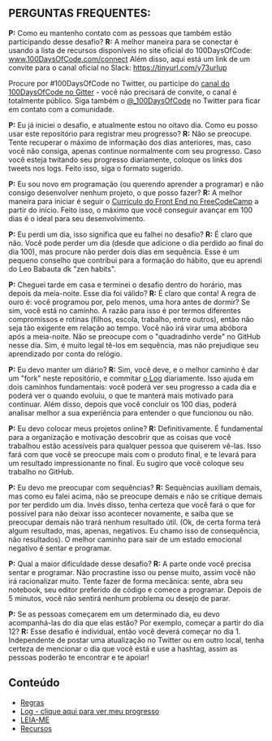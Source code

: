## PERGUNTAS FREQUENTES:
  
  **P:** Como eu mantenho contato com as pessoas que também estão participando desse desafio?
  **R:** A melhor maneira para se conectar é usando a lista de recursos disponíveis no site oficial do 100DaysOfCode: www.100DaysOfCode.com/connect 
  Além disso, aqui está um link de um convite para o canal oficial no Slack: https://tinyurl.com/y73urlup

  Procure por #100DaysOfCode no Twitter, ou participe do [canal do 100DaysOfCode no Gitter](https://gitter.im/Kallaway/100DaysOfCode) - você não precisará de convite, o canal é totalmente público. Siga também o [@_100DaysOfCode](https://twitter.com/_100DaysOfCode) no Twitter para ficar em contato com a comunidade.

  **P:** Eu já iniciei o desafio, e atualmente estou no oitavo dia. Como eu posso usar este repositório para registrar meu progresso?
  **R:** Não se preocupe. Tente recuperar o máximo de informação dos dias anteriores, mas, caso você não consiga, apenas continue normalmente com seu progresso. Caso você esteja twitando seu progresso diariamente, coloque os links dos tweets nos logs. Feito isso, siga o formato sugerido.
  
  **P:** Eu sou novo em programação (ou querendo aprender a programar) e não consigo desenvolver nenhum projeto, o que posso fazer?
  **R:** A melhor maneira para iniciar é seguir o [Currículo do Front End no FreeCodeCamp](https://www.freecodecamp.com/) a partir do início. Feito isso, o máximo que você conseguir avançar em 100 dias é o ideal para seu desenvolvimento.

  **P:** Eu perdi um dia, isso significa que eu falhei no desafio?
  **R:** É claro que não. Você pode perder um dia (desde que adicione o dia perdido ao final do dia 100), mas procure não perder dois dias em sequência. Esse é um pequeno conselho que contribui para a formação do hábito, que eu aprendi do Leo Babauta dk "zen habits".

  **P:** Cheguei tarde em casa e terminei o desafio dentro do horário, mas depois da meia-noite. Esse dia foi válido?
  **R:** É claro que conta! A regra de ouro é: você programou por, pelo menos, uma hora antes de dormir? Se sim, você está no caminho.
  A razão para isso é por termos diferentes compromissos e rotinas (filhos, escola, trabalho, entre outros), então não seja tão exigente em relação ao tempo. Você não irá virar uma abóbora após a meia-noite.
  Não se preocupe com o "quadradinho verde" no GitHub nesse dia. Sim, é muito legal tê-los em sequência, mas não prejudique seu aprendizado por conta do relógio.

  **P:** Eu devo manter um diário?
  **R:** Sim, você deve, e o melhor caminho é dar um "fork" neste repositório, e commitar [o Log](log.md) diariamente. Isso ajuda em dois caminhos fundamentais: você poderá ver seu progresso a cada dia e poderá ver o quando evoluiu, o que te manterá mais motivado para continuar. Além disso, depois que você concluir os 100 dias, poderá analisar melhor a sua experiência para entender o que funcionou ou não.

  **P:** Eu devo colocar meus projetos online?
  **R:** Definitivamente. É fundamental para a organização e motivação descobrir que as coisas que você trabalhou estão acessíveis para qualquer pessoa que quiserem vê-las. Isso fará com que você se preocupe mais com o produto final, e te levará para um resultado impressionante no final. Eu sugiro que você coloque seu trabalho no GitHub.

  **P:** Eu devo me preocupar com sequências?
  **R:** Sequências auxiliam demais, mas como eu falei acima, não se preocupe demais e não se critique demais por ter perdido um dia. Invés disso, tenha certeza que você fará o que for possível para não deixar isso acontecer novamente, e saiba que se preocupar demais não trará nenhum resultado útil. (Ok, de certa forma terá algum resultado, mas, apenas, negativos. Eu chamo isso de consequência, não resultados). O melhor caminho para sair de um estado emocional negativo é sentar e programar.

  **P:** Qual a maior dificuldade desse desafio?
  **R:** A parte onde você precisa sentar e programar. Não procrastine isso ou pense muito, assim você não irá racionalizar muito. Tente fazer de forma mecânica: sente, abra seu notebook, seu editor preferido de código e comece a programar. Depois de 5 minutos, você não sentirá nenhum problema ou desejo de parar.  

  **P:** Se as pessoas começarem em um determinado dia, eu devo acompanhá-las do dia que elas estão? Por exemplo, começar a partir do dia 12?
  **R:** Esse desafio é individual, então você deverá começar no dia 1. Independente de postar uma atualização no Twitter ou em outro local, tenha certeza de mencionar o dia que você está e use a hashtag, assim as pessoas poderão te encontrar e te apoiar!  

## Conteúdo

* [Regras](regras.md)
* [Log - clique aqui para ver meu progresso](log.md)
* [LEIA-ME](LEIAME.md)
* [Recursos](recursos.md)
